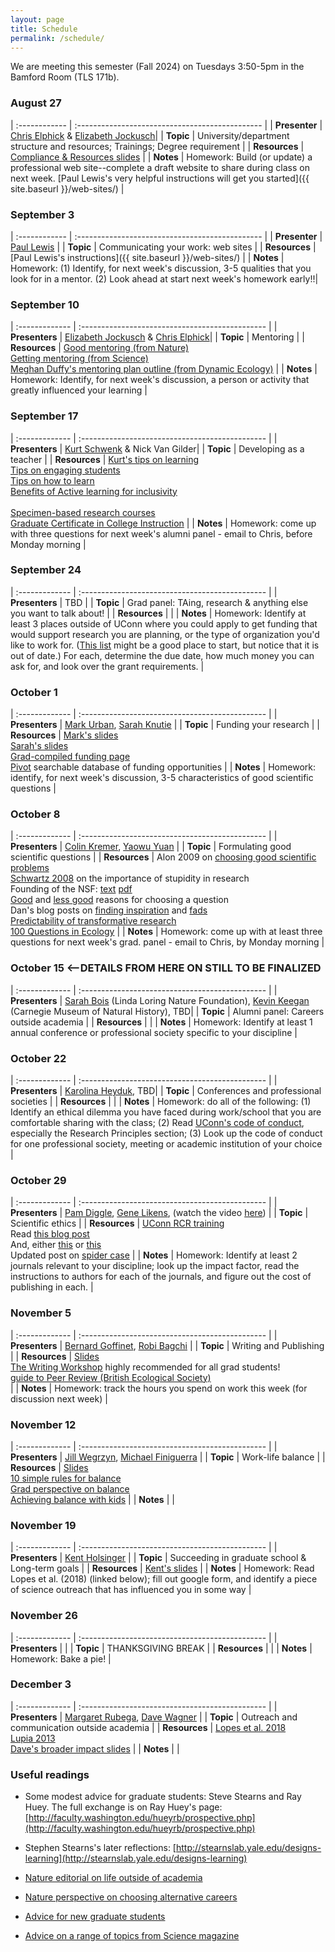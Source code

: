 ```yaml
---
layout: page
title: Schedule
permalink: /schedule/
---
```


We are meeting this semester (Fall 2024) on Tuesdays 3:50-5pm in the Bamford Room (TLS 171b).

### August 27    

| :------------ | :---------------------------------------------- |
| **Presenter** | [Chris Elphick](https://elphick.lab.uconn.edu/) & [Elizabeth Jockusch](https://jockusch.eeb.uconn.edu/)|
| **Topic**     | University/department structure and resources; Trainings; Degree requirement |
| **Resources** | [Compliance & Resources slides](https://elphick.lab.uconn.edu/wp-content/uploads/sites/73/2023/09/EEB5100_F2023_intro_to_EEB.pdf) |
| **Notes**     | Homework: Build (or update) a professional web site--complete a draft website to share during class on next week. [Paul Lewis's very helpful instructions will get you started]({{ site.baseurl }}/web-sites/) |

### September 3 

| :------------ | :---------------------------------------------- |
| **Presenter** | [Paul Lewis](https://phylogeny.uconn.edu/) |
| **Topic**     | Communicating your work: web sites |
| **Resources** | [Paul Lewis's instructions]({{ site.baseurl }}/web-sites/) |
| **Notes**     | Homework: (1) Identify, for next week's discussion, 3-5 qualities that you look for in a mentor. (2) Look ahead at start next week's homework early!!|

### September 10  

| :------------- | :---------------------------------------------- |
| **Presenters** | [Elizabeth Jockusch](https://jockusch.eeb.uconn.edu/) & [Chris Elphick](https://elphick.lab.uconn.edu/)|
| **Topic**      | Mentoring |
| **Resources**  | [Good mentoring (from Nature)](http://www.nature.com/nature/journal/v447/n7146/full/447791a.html)<br>[Getting mentoring (from Science)](http://www.sciencemag.org/careers/2014/01/getting-mentoring-you-need)<br>[Meghan Duffy's mentoring plan outline (from Dynamic Ecology)](https://dynamicecology.wordpress.com/2017/01/09/mentoring-plans-a-really-useful-tool-for-pis-and-their-lab-members/) |
| **Notes**      | Homework: Identify, for next week's discussion, a person or activity that greatly influenced your learning |

### September 17 

| :------------- | :---------------------------------------------- |
| **Presenters** | [Kurt Schwenk](http://hydrodictyon.eeb.uconn.edu/eebedia/index.php/Kurt_Schwenk) & Nick Van Gilder|
| **Topic**      | Developing as a teacher |
| **Resources**  | [Kurt's tips on learning](https://elphick.lab.uconn.edu/wp-content/uploads/sites/73/2023/09/Dr.SchwenkTeachingtTips_2021.pdf)<br>[Tips on engaging students](https://elphick.lab.uconn.edu/wp-content/uploads/sites/73/2023/09/HarrysTeachingEngagement.pdf)<br>[Tips on how to learn](https://elphick.lab.uconn.edu/wp-content/uploads/sites/73/2023/09/HowBestToLearn_2021.pdf)<br>[Benefits of Active learning for inclusivity](https://doi.org/10.1187/cbe.16-12-0344)<br>[](https://doi.org/10.1002/ece3.6300)<br>[Specimen-based research courses](https://doi.org/10.1093/iob/obaa004)<br>[Graduate Certificate in College Instruction](http://gcci.uconn.edu/) |
| **Notes**      | Homework: come up with three questions for next week's alumni panel - email to Chris, before Monday morning  |

### September 24  

| :------------- | :---------------------------------------------- |
| **Presenters** | TBD |
| **Topic**      | Grad panel: TAing, research & anything else you want to talk about! |
| **Resources**  |  |
| **Notes**      | Homework: Identify at least 3 places outside of UConn where you could apply to get funding that would support research you are planning, or the type of organization you'd like to work for. ([This list](http://hydrodictyon.eeb.uconn.edu/eebedia/index.php/Funding_Sources) might be a good place to start, but notice that it is out of date.) For each, determine the due date, how much money you can ask for, and look over the grant requirements. |

### October 1    

| :------------- | :---------------------------------------------- |
| **Presenters** | [Mark Urban](http://hydrodictyon.eeb.uconn.edu/people/urban/), [Sarah Knutie](https://www.knutielab.com/) |
| **Topic**      | Funding your research |
| **Resources**  | [Mark's slides](https://drive.google.com/file/d/1p8YoqpXJy93Ilf4h0R15_9mjAvNf2LRZ/view?usp=sharing)<br>[Sarah's slides](https://drive.google.com/file/d/1qpns63eKEmDGURq9dOY201oAqI4zhZ9h/view?usp=sharing)<br>[Grad-compiled funding page](http://hydrodictyon.eeb.uconn.edu/eebedia/index.php/Funding_Sources)<br>[Pivot](https://guides.lib.uconn.edu/grants/Pivot) searchable database of funding opportunities |
| **Notes**      | Homework: identify, for next week's discussion, 3-5 characteristics of good scientific questions |

### October 8   

| :------------- | :---------------------------------------------- |
| **Presenters** | [Colin Kremer](https://colinkremer.wordpress.com/), [Yaowu Yuan](https://monkeyflower.uconn.edu/) |
| **Topic**      | Formulating good scientific questions |
| **Resources**  | Alon 2009 on [choosing good scientific problems](http://www.sciencedirect.com/science/article/pii/S1097276509006418) <br>[Schwartz 2008](http://dx.doi.org/10.1242/jcs.033340) on the importance of stupidity in research <br>Founding of the NSF: [text](https://www.nsf.gov/od/lpa/nsf50/vbush1945.htm) [pdf](https://archive.org/details/scienceendlessfr00unit) <br>[Good](https://dynamicecology.wordpress.com/2012/10/20/advice-good-reasons-for-choosing-a-research-project-plus-some-bad-ones/) and [less good](https://dynamicecology.wordpress.com/2011/06/03/advice-weak-reasons-for-choosing-a-research-project/) reasons for choosing a question <br>Dan's blog posts on [finding inspiration](https://ecoevoevoeco.blogspot.com/2019/09/inspiration.html) and [fads](https://ecoevoevoeco.blogspot.com/2019/09/fads.html)<br>[Predictability of transformative research](https://doi.org/10.1016/j.tree.2017.08.012)<br>[100 Questions in Ecology](https:doi.org/10.1111/1365-2745.12025) |
| **Notes**      | Homework: come up with at least three questions for next week's grad. panel - email to Chris, by Monday morning |

### October 15  <--DETAILS FROM HERE ON STILL TO BE FINALIZED 

| :------------- | :---------------------------------------------- |
| **Presenters** | [Sarah Bois](https://llnf.org/staff) (Linda Loring Nature Foundation), [Kevin Keegan](https://www.linkedin.com/in/kevin-keegan-660b3424) (Carnegie Museum of Natural History), TBD|
| **Topic**      | Alumni panel: Careers outside academia |
| **Resources**  |  |
| **Notes**      | Homework: Identify at least 1 annual conference or professional society specific to your discipline |

### October 22   

| :------------- | :---------------------------------------------- |
| **Presenters** | [Karolina Heyduk](https://www.kheyduk.net/), TBD|
| **Topic**      | Conferences and professional societies |
| **Resources**  |  |
| **Notes**      | Homework: do all of the following: (1) Identify an ethical dilemma you have faced during work/school that you are comfortable sharing with the class; (2) Read [UConn's code of conduct](https://policy.uconn.edu/2011/05/17/employee-code-of-conduct/), especially the Research Principles section; (3) Look up the code of conduct for one professional society, meeting or academic institution of your choice |

### October 29   

| :------------- | :---------------------------------------------- |
| **Presenters** | [Pam Diggle](https://pamela-diggle.scholar.uconn.edu), [Gene Likens](https://www.caryinstitute.org/science-program/our-scientists/dr-gene-e-likens), (watch the video [here](https://www.youtube.com/watch?v=TNG7g0eY2KM)) |
| **Topic**      | Scientific ethics |
| **Resources**  | [UConn RCR training](https://ovpr.uconn.edu/services/rics/responsible-conduct-of-research/)<br>Read [this blog post](https://dynamicecology.wordpress.com/2020/01/31/friday-links-240)<br>And, either [this](https://www.nature.com/articles/d41586-020-00287-y) or [this](https://www.sciencemag.org/news/2020/01/spider-biologist-denies-suspicions-widespread-data-fraud-his-animal-personality)<br>Updated post on [spider case](http://ecoevoevoeco.blogspot.com/2021/05/17-months.html?m=1) |
| **Notes**      | Homework: Identify at least 2 journals relevant to your discipline; look up the impact factor, read the instructions to authors for each of the journals, and figure out the cost of publishing in each. |

### November 5   

| :------------- | :---------------------------------------------- |
| **Presenters** | [Bernard Goffinet](https://bryology.uconn.edu/), [Robi Bagchi](https://bagchi.eeb.uconn.edu/) |
| **Topic**      | Writing and Publishing |
| **Resources**  | [Slides](https://drive.google.com/file/d/17Wm-o8V38q6Ukooead1W0TPU04xqH95Q/view?usp=sharing)<br>[The Writing Workshop](https://osf.io/z4n3t/) highly recommended for all grad students!<br>[guide to Peer Review (British Ecological Society)](http://www.britishecologicalsociety.org/wp-content/uploads/Publ_Peer-Review-Booklet.pdf)<br> |
| **Notes**      | Homework: track the hours you spend on work this week (for discussion next week) |

### November 12  

| :------------- | :---------------------------------------------- |
| **Presenters** | [Jill Wegrzyn](http://plantcompgenomics.com/), [Michael Finiguerra](https://finiguerra.eeb.uconn.edu/) |
| **Topic**      | Work-life balance |
| **Resources**  | [Slides](https://drive.google.com/file/d/1_311q1RbU3kmEvCWT7_nlOksfO2EMddZ/view?usp=sharing)<br>[10 simple rules for balance](https://journals.plos.org/ploscompbiol/article?id=10.1371/journal.pcbi.1009124)<br>[Grad perspective on balance](https://www.thetroutlook.com/latest-updates/work-life-balance-a-grad-students-perspective)<br>[Achieving balance with kids](https://www.nature.com/articles/d41586-018-07511-w) |
| **Notes**      |  |

### November 19  

| :------------- | :---------------------------------------------- |
| **Presenters** | [Kent Holsinger](http://darwin.eeb.uconn.edu/) |
| **Topic**      | Succeeding in graduate school & Long-term goals |
| **Resources**  | [Kent's slides](http://hydrodictyon.eeb.uconn.edu/eebedia/images/8/8c/EEB-New-Graduate-Students-2022.pdf) |
| **Notes**      | Homework: Read Lopes et al. (2018) (linked below); fill out google form, and identify a piece of science outreach that has influenced you in some way |

### November 26  


| :------------- | :---------------------------------------------- |
| **Presenters** |  |
| **Topic**      | THANKSGIVING BREAK |
| **Resources**  |  |
| **Notes**      | Homework: Bake a pie! |

### December 3   

| :------------- | :---------------------------------------------- |
| **Presenters** | [Margaret Rubega](http://rubegalab.uconn.edu/), [Dave Wagner](http://hydrodictyon.eeb.uconn.edu/people/dwagner/) |
| **Topic**      | Outreach and communication outside academia |
| **Resources**  | [Lopes et al. 2018](https://journals.plos.org/plosbiology/article?id=10.1371/journal.pbio.3000061)<br>[Lupia 2013](https://www.pnas.org/content/110/Supplement_3/14048)<br>[Dave's broader impact slides](http://hydrodictyon.eeb.uconn.edu/eebedia/images/0/0c/Broader_Impacts_2022_Core_Slides.pdf) |
| **Notes**      |  |




### Useful readings

* Some modest advice for graduate students: Steve Stearns and Ray Huey. The full exchange is on Ray Huey's page: [http://faculty.washington.edu/hueyrb/prospective.php](http://faculty.washington.edu/hueyrb/prospective.php)

* Stephen Stearns's later reflections: [http://stearnslab.yale.edu/designs-learning](http://stearnslab.yale.edu/designs-learning)

* [Nature editorial on life outside of academia](http://www.nature.com/news/there-is-life-after-academia-1.15808)

* [Nature perspective on choosing alternative careers](http://www.nature.com/news/life-outside-the-lab-the-ones-who-got-away-1.15802)

* [Advice for new graduate students](http://chronicle.com/article/Welcome-to-Graduate-School/148775?cid=megamenu)

* [Advice on a range of topics from Science magazine](http://www.sciencemag.org/careers/outreach)
